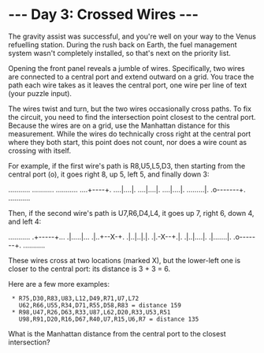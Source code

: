 # --- Day 3: Crossed Wires ---

   The gravity assist was successful, and you're well on your way to the
   Venus refuelling station. During the rush back on Earth, the fuel
   management system wasn't completely installed, so that's next on the
   priority list.

   Opening the front panel reveals a jumble of wires. Specifically, two wires
   are connected to a central port and extend outward on a grid. You trace
   the path each wire takes as it leaves the central port, one wire per line
   of text (your puzzle input).

   The wires twist and turn, but the two wires occasionally cross paths. To
   fix the circuit, you need to find the intersection point closest to the
   central port. Because the wires are on a grid, use the Manhattan distance
   for this measurement. While the wires do technically cross right at the
   central port where they both start, this point does not count, nor does a
   wire count as crossing with itself.

   For example, if the first wire's path is R8,U5,L5,D3, then starting from
   the central port (o), it goes right 8, up 5, left 5, and finally down 3:

 ...........
 ...........
 ...........
 ....+----+.
 ....|....|.
 ....|....|.
 ....|....|.
 .........|.
 .o-------+.
 ...........

   Then, if the second wire's path is U7,R6,D4,L4, it goes up 7, right 6,
   down 4, and left 4:

 ...........
 .+-----+...
 .|.....|...
 .|..+--X-+.
 .|..|..|.|.
 .|.-X--+.|.
 .|..|....|.
 .|.......|.
 .o-------+.
 ...........

   These wires cross at two locations (marked X), but the lower-left one is
   closer to the central port: its distance is 3 + 3 = 6.

   Here are a few more examples:

     * R75,D30,R83,U83,L12,D49,R71,U7,L72
       U62,R66,U55,R34,D71,R55,D58,R83 = distance 159
     * R98,U47,R26,D63,R33,U87,L62,D20,R33,U53,R51
       U98,R91,D20,R16,D67,R40,U7,R15,U6,R7 = distance 135

   What is the Manhattan distance from the central port to the closest
   intersection?

